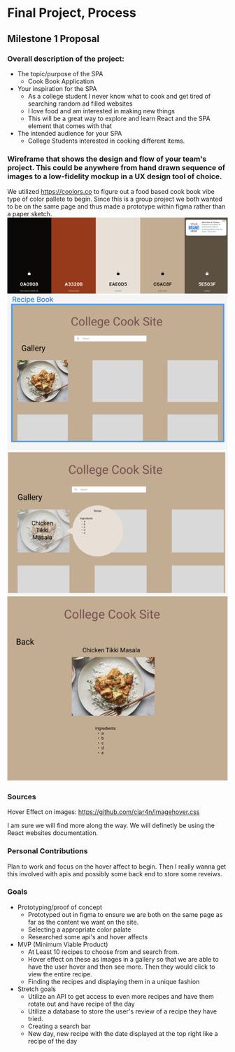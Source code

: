 # Final Project, Process
## Milestone 1 Proposal

### Overall description of the project:

* The topic/purpose of the SPA
    * Cook Book Application
* Your inspiration for the SPA
    * As a college student I never know what to cook and get tired of searching random ad filled websites
    * I love food and am interested in making new things
    * This will be a great way to explore and learn React and the SPA element that comes with that
* The intended audience for your SPA
    * College Students interested in cooking different items.

### Wireframe that shows the design and flow of your team's project. This could be anywhere from hand drawn sequence of images to a low-fidelity mockup in a UX design tool of choice.
We utilized https://coolors.co to figure out a food based cook book vibe type of color pallete to begin. Since this is a group project we both wanted to be on the same page and thus made a prototype within figma rather than a paper sketch. 
![Color](Color.png "Color")
![View1](pageOne.png "View1")
![View2](pageTwo.png "View2")
![View3](pageThree.png "View3")


### Sources
Hover Effect on images: https://github.com/ciar4n/imagehover.css

I am sure we will find more along the way. We will definetly be using the React websites documentation.

### Personal Contributions
Plan to work and focus on the hover affect to begin. Then I really wanna get this involved with apis and possibly some back end to store some reveiws.

### Goals
* Prototyping/proof of concept
  * Prototyped out in figma to ensure we are both on the same page as far as the content we want on the site.
  * Selecting a appropriate color palate 
  * Researched some api's and hover affects
* MVP (Minimum Viable Product)
  * At Least 10 recipes to choose from and search from.
  * Hover effect on these as images in a gallery so that we are able to have the user hover and then see more. Then they would click to view the entire recipe.
  * Finding the recipes and displaying them in a unique fashion
* Stretch goals
  * Utilize an API to get access to even more recipes and have them rotate out and have recipe of the day
  * Utilize a database to store the user's review of a recipe they have tried.
  * Creating a search bar
  * New day, new recipe with the date displayed at the top right like a recipe of the day